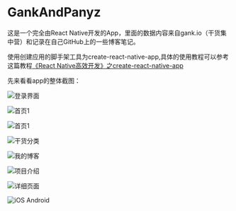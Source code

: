 # GankAndPanyz
这是一个完全由React Native开发的App，里面的数据内容来自gank.io（干货集中营）和记录在自己GitHub上的一些博客笔记。

使用创建应用的脚手架工具为create-react-native-app,具体的使用教程可以参考这篇教程[《React Native高效开发》之create-react-native-app](https://juejin.im/post/58d8ef5f44d9040069444989)

先来看看app的整体截图：

![登录界面](http://upload-images.jianshu.io/upload_images/2355123-3c888af06e5bb278.png?imageMogr2/auto-orient/strip%7CimageView2/2/w/1240)

![首页1](http://upload-images.jianshu.io/upload_images/2355123-c44638b160aec5dc.jpg?imageMogr2/auto-orient/strip%7CimageView2/2/w/1240)

![首页1](http://upload-images.jianshu.io/upload_images/2355123-7b9b8c5d35674010.jpg?imageMogr2/auto-orient/strip%7CimageView2/2/w/1240)

![干货分类](http://upload-images.jianshu.io/upload_images/2355123-6a7865f4d0bddb56.png?imageMogr2/auto-orient/strip%7CimageView2/2/w/1240)

![我的博客](http://upload-images.jianshu.io/upload_images/2355123-23475f50bf2f68e2.png?imageMogr2/auto-orient/strip%7CimageView2/2/w/1240)

![项目介绍](http://upload-images.jianshu.io/upload_images/2355123-b3c713b117d653be.png?imageMogr2/auto-orient/strip%7CimageView2/2/w/1240)

![详细页面](http://upload-images.jianshu.io/upload_images/2355123-bc5e9e35b6dfacf2.png?imageMogr2/auto-orient/strip%7CimageView2/2/w/1240)

![iOS Android](http://upload-images.jianshu.io/upload_images/2355123-dce5a165c532f3bb.jpg?imageMogr2/auto-orient/strip%7CimageView2/2/w/1240)


